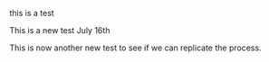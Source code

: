 this is a test

This is a new test July 16th

This is now another new test to see if we can replicate the process.